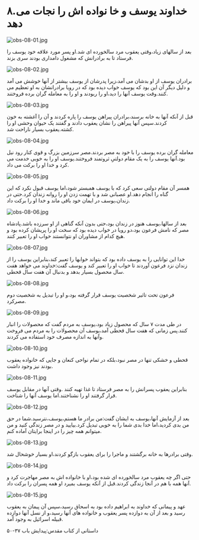 ۸.خداوند یوسف و خا نواده اش را نجات می دهد
==========================================

![obs-08-01.jpg](/var/www/vhosts/door43.org/httpdocs/data/gitrepo/media/en/obs/obs-08-01.jpg "obs-08-01.jpg")

بعد از سالهای زیاد،وقتی یعقوب مرد سالخورده ای شد.او پسر مورد علاقه خود
یوسف را فرستاد تا به برادرانش که مشغول دامداری بودند سری بزند.

![obs-08-02.jpg](/var/www/vhosts/door43.org/httpdocs/data/gitrepo/media/en/obs/obs-08-02.jpg "obs-08-02.jpg")

برادران ​یوسف از او بدشان می آمد،زیرا پدرشان از یوسف بیشتر از آنها خوشش
می آمد و دلیل دیگر آن این بود که یوسف خواب دیده بود که در رویا
برادرانشان به او تعظیم می کنند.وقت یوسف آنها را دید،او را ربودند و او را
به معامله گران برده فروختند.

![obs-08-03.jpg](/var/www/vhosts/door43.org/httpdocs/data/gitrepo/media/en/obs/obs-08-03.jpg "obs-08-03.jpg")

قبل از آنکه آنها به خانه برسند،برادران پیراهن یوسف را پاره کردند و آن را
آغشته به خون کردند.سپس آنها پیراهن را نشان یعقوب دادند و گفتند یک حیوان
وحشی او را کشته.یعقوب بسیار ناراحت شد.

![obs-08-04.jpg](/var/www/vhosts/door43.org/httpdocs/data/gitrepo/media/en/obs/obs-08-04.jpg "obs-08-04.jpg")

معامله گران برده یوسف را با خود به مصر بردند.مصر سرزمین بزرگ و قوی کنار
رود نیل بود.آنها یوسف را به یک مقام دولتیِ ثروتمند فروختند.یوسف او را به
خوبی خدمت می کرد و خدا او را برکت می داد.

![obs-08-05.jpg](/var/www/vhosts/door43.org/httpdocs/data/gitrepo/media/en/obs/obs-08-05.jpg "obs-08-05.jpg")

همسر آن مقام دولتی سعی کرد که با یوسف همبستر شود،اما یوسف قبول نکرد که
این گناه را انجام دهد.او عصبانی شد و با تهمت زدن او را روانه زندان
کرد.حتی در زندان،یوسف در ایمان خود باقی ماند و خدا او را برکت داد.

![obs-08-06.jpg](/var/www/vhosts/door43.org/httpdocs/data/gitrepo/media/en/obs/obs-08-06.jpg "obs-08-06.jpg")

بعد از سالها،یوسف هنوز در زندان بود،حتی بدون آنکه گناهی از او سرزده
باشد.پادشاه مصر که نامش فرعون بود،دو رویا در خواب دیده بود که سخت او را
پریشان کرده بود و هیچ کدام از مشاوران او نتوانستند خواب او را تعبیر
کنند.

![obs-08-07.jpg](/var/www/vhosts/door43.org/httpdocs/data/gitrepo/media/en/obs/obs-08-07.jpg "obs-08-07.jpg")

خدا این توانایی را به یوسف داده بود که بتواند خوابها را تعبیر
کند،بنابراین یوسف را از زندان نزد فرعون آوردند تا خواب او را تعبیر کند و
یوسف گفت:خداوند می خواهد هفت سال محصول بسیار بدهد و بدنبال آن هفت سال
قحطی.

![obs-08-08.jpg](/var/www/vhosts/door43.org/httpdocs/data/gitrepo/media/en/obs/obs-08-08.jpg "obs-08-08.jpg")

فرعون تحت تاثیر شخصیت یوسف قرار گرفته بود،و او را تبدیل به شخصیت دوم
مصرکرد.

![obs-08-09.jpg](/var/www/vhosts/door43.org/httpdocs/data/gitrepo/media/en/obs/obs-08-09.jpg "obs-08-09.jpg")

در طی مدت ۷ سال که محصول زیاد بود،یوسف به مردم گفت که محصولات را انبار
کنند.پس زمانی که هفت سال قحطی آمد،یوسف آن محصولات را به مردم می فروخت
وآنها به اندازه مصرف خود استفاده می کردند.

![obs-08-10.jpg](/var/www/vhosts/door43.org/httpdocs/data/gitrepo/media/en/obs/obs-08-10.jpg "obs-08-10.jpg")

قحطی و خشکی تنها در مصر نبود،بلکه در تمام نواحی کنعان و جایی که خانواده
یعقوب بودند نیز وجود داشت.

![obs-08-11.jpg](/var/www/vhosts/door43.org/httpdocs/data/gitrepo/media/en/obs/obs-08-11.jpg "obs-08-11.jpg")

بنابراین یعقوب پسرانش را به مصر فرستاد تا غذا تهیه کنند .وقتی آنها در
مقابل یوسف قرار گرفتند او را نشناختند.اما یوسف آنها را شناخت.

![obs-08-12.jpg](/var/www/vhosts/door43.org/httpdocs/data/gitrepo/media/en/obs/obs-08-12.jpg "obs-08-12.jpg")

بعد از آزمایش آنها،یوسف به ایشان گفت:من برادر ما هستم،یوسف،نترسید.شما در
حق من بدی کردید،اما خدا بدی شما را به خوبی تبدیل کرد.بیایید و در مصر
زندگی کنید و من میتوانم همه چیز را در اینجا برایتان آماده کنم.

![obs-08-13.jpg](/var/www/vhosts/door43.org/httpdocs/data/gitrepo/media/en/obs/obs-08-13.jpg "obs-08-13.jpg")

وقتی برادرها به خانه برگشتند و ماجرا را برای یعقوب بازگو کردند،او بسیار
خوشحال شد.

![obs-08-14.jpg](/var/www/vhosts/door43.org/httpdocs/data/gitrepo/media/en/obs/obs-08-14.jpg "obs-08-14.jpg")

حتی اگر چه یعقوب مرد سالخورده ای شده بود،او با خانواده اش به مصر مهاجرت
کرد و آنها همه با هم در آنجا زندگی کردند.قبل از آنکه یوسف بمیرد او همه
پسران را برکت داد.

![obs-08-15.jpg](/var/www/vhosts/door43.org/httpdocs/data/gitrepo/media/en/obs/obs-08-15.jpg "obs-08-15.jpg")

عهد و پیمانی که خداوند به ابراهیم داده بود به اسحاق رسید،سپس آن پیمان به
یعقوب رسید و بعد از آن به دوازده پسر یعقوب و خانواده های آنها رسید،و از
نسل آنها دوازده قبیله اسرائیل به وجود آمد.

داستانی از کتاب مقدس:پیدایش باب ۳۷-۵۰
